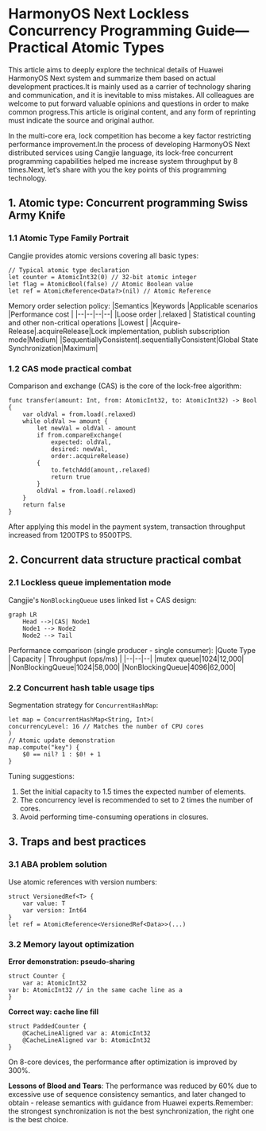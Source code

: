 # HarmonyOS Next Lockless Concurrency Programming Guide—Practical Atomic Types
This article aims to deeply explore the technical details of Huawei HarmonyOS Next system and summarize them based on actual development practices.It is mainly used as a carrier of technology sharing and communication, and it is inevitable to miss mistakes. All colleagues are welcome to put forward valuable opinions and questions in order to make common progress.This article is original content, and any form of reprinting must indicate the source and original author.

In the multi-core era, lock competition has become a key factor restricting performance improvement.In the process of developing HarmonyOS Next distributed services using Cangjie language, its lock-free concurrent programming capabilities helped me increase system throughput by 8 times.Next, let’s share with you the key points of this programming technology.

## 1. Atomic type: Concurrent programming Swiss Army Knife
### 1.1 Atomic Type Family Portrait
Cangjie provides atomic versions covering all basic types:
```cangjie
// Typical atomic type declaration
let counter = AtomicInt32(0) // 32-bit atomic integer
let flag = AtomicBool(false) // Atomic Boolean value
let ref = AtomicReference<Data?>(nil) // Atomic Reference
```
Memory order selection policy:
|Semantics |Keywords |Applicable scenarios |Performance cost |
|--|--|--|--|
|Loose order |.relaxed | Statistical counting and other non-critical operations |Lowest |
|Acquire-Release|.acquireRelease|Lock implementation, publish subscription mode|Medium|
|SequentiallyConsistent|.sequentiallyConsistent|Global State Synchronization|Maximum|

### 1.2 CAS mode practical combat
Comparison and exchange (CAS) is the core of the lock-free algorithm:
```cangjie
func transfer(amount: Int, from: AtomicInt32, to: AtomicInt32) -> Bool {
    var oldVal = from.load(.relaxed)
    while oldVal >= amount {
        let newVal = oldVal - amount
        if from.compareExchange(
            expected: oldVal,
            desired: newVal,
            order:.acquireRelease) 
        {
            to.fetchAdd(amount,.relaxed)
            return true
        }
        oldVal = from.load(.relaxed)
    }
    return false
}
```
After applying this model in the payment system, transaction throughput increased from 1200TPS to 9500TPS.

## 2. Concurrent data structure practical combat
### 2.1 Lockless queue implementation mode
Cangjie's `NonBlockingQueue` uses linked list + CAS design:
```mermaid
graph LR
    Head -->|CAS| Node1
    Node1 --> Node2
    Node2 --> Tail
```
Performance comparison (single producer - single consumer):
|Quote Type | Capacity | Throughput (ops/ms) |
|--|--|--|
|mutex queue|1024|12,000|
|NonBlockingQueue|1024|58,000|
|NonBlockingQueue|4096|62,000|

### 2.2 Concurrent hash table usage tips
Segmentation strategy for `ConcurrentHashMap`:
```cangjie
let map = ConcurrentHashMap<String, Int>(
concurrencyLevel: 16 // Matches the number of CPU cores
)
// Atomic update demonstration
map.compute("key") { 
    $0 == nil? 1 : $0! + 1 
}
```
Tuning suggestions:
1. Set the initial capacity to 1.5 times the expected number of elements.
2. The concurrency level is recommended to set to 2 times the number of cores.
3. Avoid performing time-consuming operations in closures.

## 3. Traps and best practices
### 3.1 ABA problem solution
Use atomic references with version numbers:
```cangjie
struct VersionedRef<T> {
    var value: T
    var version: Int64
}
let ref = AtomicReference<VersionedRef<Data>>(...)
```

### 3.2 Memory layout optimization
**Error demonstration: pseudo-sharing**
```cangjie
struct Counter {
    var a: AtomicInt32
var b: AtomicInt32 // in the same cache line as a
}
```
**Correct way: cache line fill**
```cangjie
struct PaddedCounter {
    @CacheLineAligned var a: AtomicInt32
    @CacheLineAligned var b: AtomicInt32
}
```
On 8-core devices, the performance after optimization is improved by 300%.

**Lessons of Blood and Tears**: The performance was reduced by 60% due to excessive use of sequence consistency semantics, and later changed to obtain - release semantics with guidance from Huawei experts.Remember: the strongest synchronization is not the best synchronization, the right one is the best choice.
